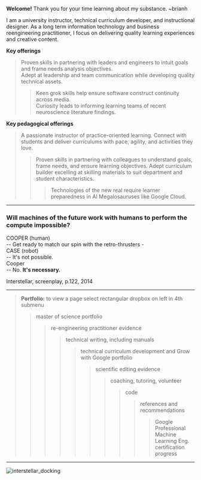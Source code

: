 **Welcome!** Thank you for your time learning about my substance. ~brianh

I am a university instructor, technical curriculum developer, and instructional designer. As a long term information technology and business reengineering practitioner, I focus on delivering quality learning experiences and creative content.

**Key offerings**  
> Proven skills in partnering with leaders and engineers to intuit goals and frame needs analysis objectives.  
> Adept at leadership and team communication while developing quality technical assets.
>> Keen grok skills help ensure software construct continuity across media.  
>> Curiosity leads to informing learning teams of recent neuroscience literature findings.   

**Key pedagogical offerings**
>  A passionate instructor of practice-oriented learning. 
> Connect with students and deliver curriculums with pace, agility, and activities they love.
>> Proven skills in partnering with colleagues to understand goals, frame needs, and ensure learning objectives.
>> Adept curriculum builder excelling at skilling materials to suit department and student characteristics.
>>> Technologies of the new real require learner preparedness in AI Megalosauruses like Google Cloud.


---------
### Will machines of the future work with humans to perform the compute impossible?
COOPER (human)  
-- Get ready to match our spin with the retro-thrusters -  
CASE (robot)    
-- It's not possible.  
Cooper  
-- No. **It's necessary.**  

Interstellar, screenplay, p.122, 2014  

---------
> **Portfolio:** to view a page select rectangular dropbox on left in 4th submenu
>> master of science portfolio  
>>> re-engineering practitioner evidence  
>>>> technical writing, including manuals  
>>>>> technical curriculum development and Grow with Google portfolio  
>>>>>> scientific editing evidence  
>>>>>>> coaching, tutoring, volunteer        
>>>>>>>> code  
>>>>>>>>> references and recommendations 
>>>>>>>>>> Google Professional Machine Learning Eng. certification progress  
--------------

![interstellar_docking](https://user-images.githubusercontent.com/59778456/200317941-8f81370f-bc52-465b-884f-547688374899.JPG)
